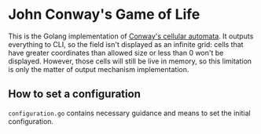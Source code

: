 # John Conway's Game of Life
This is the Golang implementation of [Conway's cellular automata](https://en.wikipedia.org/wiki/Conway%27s_Game_of_Life).
It outputs everything to CLI, so the field isn't displayed as an infinite grid: cells that have greater coordinates than allowed size or less than 0 won't be displayed.
However, those cells will still be live in memory, so this limitation is only the matter of output mechanism implementation.

## How to set a configuration
`configuration.go` contains necessary guidance and means to set the initial configuration.
